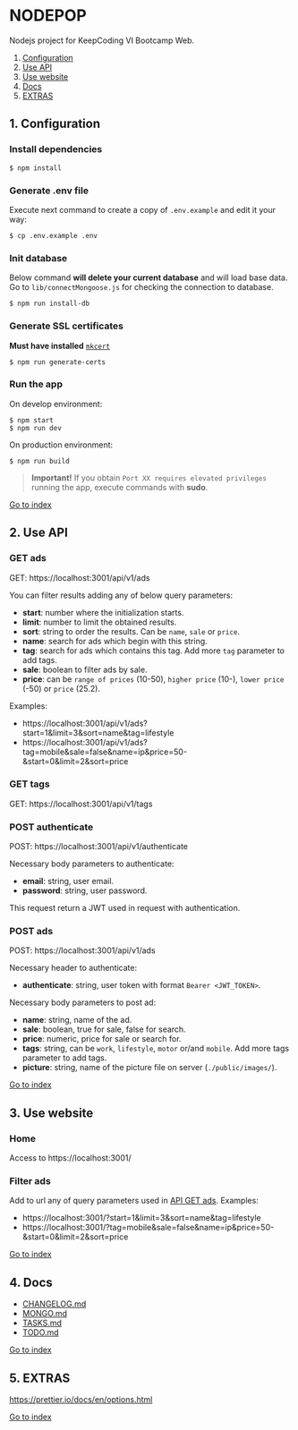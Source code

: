 # NODEPOP

Nodejs project for KeepCoding VI Bootcamp Web.

1. [Configuration](#1.-configuration)
2. [Use API](#2.-use-api)
3. [Use website](#3.-use-website)
4. [Docs](#4.-docs)
5. [EXTRAS](#5.-extras)

## 1. Configuration

### Install dependencies

```shell
$ npm install
```

### Generate .env file

Execute next command to create a copy of `.env.example` and edit it your way:

```shell
$ cp .env.example .env
```

### Init database

Below command **will delete your current database** and will load base data. Go to `lib/connectMongoose.js` for checking the connection to database.

```shell
$ npm run install-db
```

### Generate SSL certificates

**Must have installed** [`mkcert`](https://github.com/FiloSottile/mkcert#installation)

```shell
$ npm run generate-certs
```

### Run the app

On develop environment:

```shell
$ npm start
$ npm run dev
```

On production environment:

```shell
$ npm run build
```

> **Important!** If you obtain `Port XX requires elevated privileges` running the app, execute commands with **sudo**.

[Go to index](#nodepop)

## 2. Use API

### GET ads

GET: https://localhost:3001/api/v1/ads

You can filter results adding any of below query parameters:

- **start**: number where the initialization starts.
- **limit**: number to limit the obtained results.
- **sort**: string to order the results. Can be `name`, `sale` or `price`.
- **name**: search for ads which begin with this string.
- **tag**: search for ads which contains this tag. Add more `tag` parameter to add tags.
- **sale**: boolean to filter ads by sale.
- **price**: can be `range of prices` (10-50), `higher price` (10-), `lower price` (-50) or `price` (25.2).

Examples:

- https://localhost:3001/api/v1/ads?start=1&limit=3&sort=name&tag=lifestyle
- https://localhost:3001/api/v1/ads?tag=mobile&sale=false&name=ip&price=50-&start=0&limit=2&sort=price

### GET tags

GET: https://localhost:3001/api/v1/tags

### POST authenticate

POST: https://localhost:3001/api/v1/authenticate

Necessary body parameters to authenticate:

- **email**: string, user email.
- **password**: string, user password.

This request return a JWT used in request with authentication.

### POST ads

POST: https://localhost:3001/api/v1/ads

Necessary header to authenticate:

- **authenticate**: string, user token with format `Bearer <JWT_TOKEN>`.

Necessary body parameters to post ad:

- **name**: string, name of the ad.
- **sale**: boolean, true for sale, false for search.
- **price**: numeric, price for sale or search for.
- **tags**: string, can be `work`, `lifestyle`, `motor` or/and `mobile`. Add more tags parameter to add tags.
- **picture**: string, name of the picture file on server (`./public/images/`).

[Go to index](#nodepop)

## 3. Use website

### Home

Access to https://localhost:3001/

### Filter ads

Add to url any of query parameters used in [API GET ads](#get-ads). Examples:

- https://localhost:3001/?start=1&limit=3&sort=name&tag=lifestyle
- https://localhost:3001/?tag=mobile&sale=false&name=ip&price=50-&start=0&limit=2&sort=price

[Go to index](#nodepop)

## 4. Docs

- [CHANGELOG.md](./docs/CHANGELOG.md)
- [MONGO.md](./docs/MONGO.md)
- [TASKS.md](./docs/TASKS.md)
- [TODO.md](./docs/TODO.md)

[Go to index](#nodepop)

## 5. EXTRAS

https://prettier.io/docs/en/options.html

[Go to index](#nodepop)
